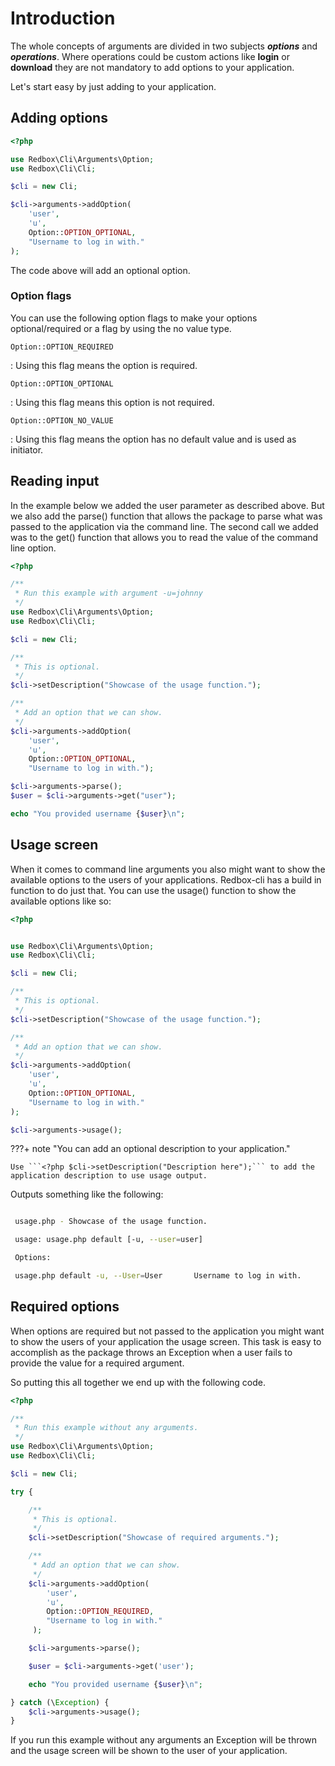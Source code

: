 # Introduction

The whole concepts of arguments are divided in two subjects ***options*** and ***operations***. 
Where operations could be custom actions like **login** or **download** they are not mandatory to add options to your application.

Let's start easy by just adding to your application.

## Adding options

```php 
<?php

use Redbox\Cli\Arguments\Option;
use Redbox\Cli\Cli;

$cli = new Cli;

$cli->arguments->addOption(
    'user',
    'u',
    Option::OPTION_OPTIONAL,
    "Username to log in with."
);

```
The code above will add an optional option. 

### Option flags

You can use the following option flags to make your options optional/required or a flag by using the no value type.

`Option::OPTION_REQUIRED`

:   Using this flag means the option is required.

`Option::OPTION_OPTIONAL`

:   Using this flag means this option is not required.

`Option::OPTION_NO_VALUE`

:   Using this flag means the option has no default value and is used as initiator.


## Reading input

In the example below we added the user parameter as described above. But we also 
add the parse() function that allows the package to parse what was passed to the application
via the command line. The second call we added was to the get() function that allows you 
to read the value of the command line option.

```php 
<?php

/**
 * Run this example with argument -u=johnny
 */
use Redbox\Cli\Arguments\Option;
use Redbox\Cli\Cli;

$cli = new Cli;

/**
 * This is optional.
 */
$cli->setDescription("Showcase of the usage function.");

/**
 * Add an option that we can show.
 */
$cli->arguments->addOption(
    'user',
    'u',
    Option::OPTION_OPTIONAL,
    "Username to log in with.");

$cli->arguments->parse();
$user = $cli->arguments->get("user");

echo "You provided username {$user}\n";


```

## Usage screen

When it comes to command line arguments you also might want to show the available 
options to the users of your applications. Redbox-cli has a build in function to do 
just that. You can use the usage() function to show the available options like so:


```php 
<?php


use Redbox\Cli\Arguments\Option;
use Redbox\Cli\Cli;

$cli = new Cli;

/**
 * This is optional.
 */
$cli->setDescription("Showcase of the usage function.");

/**
 * Add an option that we can show.
 */
$cli->arguments->addOption(
    'user',
    'u',
    Option::OPTION_OPTIONAL,
    "Username to log in with."
);

$cli->arguments->usage();
```
???+ note "You can add an optional description to your application."

    Use ```<?php $cli->setDescription("Description here");``` to add the application description to use usage output.

Outputs something like the following:

```bash

 usage.php - Showcase of the usage function.

 usage: usage.php default [-u, --user=user]

 Options:

 usage.php default -u, --User=User       Username to log in with.
```

## Required options

When options are required but not passed to the application you might want to
show the users of your application the usage screen. This task is easy to accomplish as the package throws an Exception when a user fails to provide 
the value for a required argument. 

So putting this all together we end up with the following code.


```php 
<?php

/**
 * Run this example without any arguments.
 */
use Redbox\Cli\Arguments\Option;
use Redbox\Cli\Cli;

$cli = new Cli;

try {

    /**
     * This is optional.
     */
    $cli->setDescription("Showcase of required arguments.");

    /**
     * Add an option that we can show.
     */
    $cli->arguments->addOption(
        'user',
        'u',
        Option::OPTION_REQUIRED,
        "Username to log in with."
     );

    $cli->arguments->parse();

    $user = $cli->arguments->get('user');

    echo "You provided username {$user}\n";

} catch (\Exception) {
    $cli->arguments->usage();
}

```

If you run this example without any arguments an Exception will be thrown and the usage screen will be shown to the user of your application.